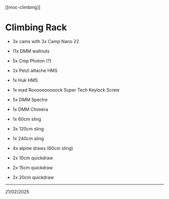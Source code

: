 [[moc-climbing]]

# Climbing Rack

- 3x cams with 3x Camp Nano 22
- 11x DMM wallnuts

- 5x Cmp Photon (?)
- 2x Petzl attache HMS
- 1x Huk HMS
- 1x mad Roooooooooock Super Tech Keylock Screw

- 5x DMM Spectre
- 1x DMM Chimera

- 1x 60cm sling
- 3x 120cm sling
- 1x 240cm sling

- 4x alpine draws (60cm sling)
- 2x 10cm quickdraw
- 2x 15cm quickdraw
- 2x 20cm quickdraw

---

21/02/2025
